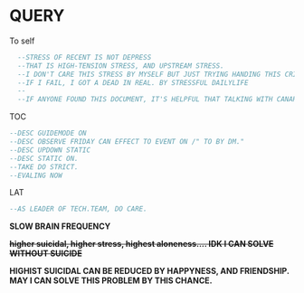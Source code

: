 # QUERY

To self    

```SQL
  --STRESS OF RECENT IS NOT DEPRESS
  --THAT IS HIGH-TENSION STRESS, AND UPSTREAM STRESS.
  --I DON'T CARE THIS STRESS BY MYSELF BUT JUST TRYING HANDING THIS CRISIS.
  --IF I FAIL, I GOT A DEAD IN REAL. BY STRESSFUL DAILYLIFE
  --
  --IF ANYONE FOUND THIS DOCUMENT, IT'S HELPFUL THAT TALKING WITH CANARD....
```
    
TOC    
```SQL
--DESC GUIDEMODE ON
--DESC OBSERVE FRIDAY CAN EFFECT TO EVENT ON /" TO BY DM."
--DESC UPDOWN STATIC
--DESC STATIC ON. 
--TAKE DO STRICT.
--EVALING NOW 
```
    
LAT    
```SQL
--AS LEADER OF TECH.TEAM, DO CARE.
```
    
__SLOW BRAIN FREQUENCY__
    
~~__higher suicidal, higher stress, highest aloneness.... IDK I CAN SOLVE WITHOUT SUICIDE__~~    

__HIGHIST SUICIDAL CAN BE REDUCED BY HAPPYNESS, AND FRIENDSHIP. MAY I CAN SOLVE THIS PROBLEM BY THIS CHANCE.__
